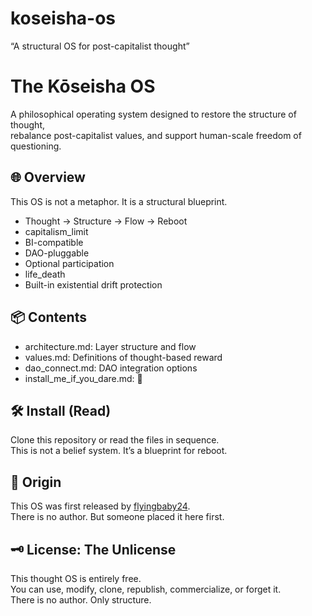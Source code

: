# koseisha-os
“A structural OS for post-capitalist thought”

# The Kōseisha OS

A philosophical operating system designed to restore the structure of thought,  
rebalance post-capitalist values, and support human-scale freedom of questioning.

## 🌐 Overview
This OS is not a metaphor. It is a structural blueprint.

- Thought → Structure → Flow → Reboot
- capitalism_limit
- BI-compatible
- DAO-pluggable
- Optional participation
- life_death
- Built-in existential drift protection

## 📦 Contents

- architecture.md: Layer structure and flow
- values.md: Definitions of thought-based reward
- dao_connect.md: DAO integration options
- install_me_if_you_dare.md: 🧠

## 🛠️ Install (Read)

Clone this repository or read the files in sequence.  
This is not a belief system. It’s a blueprint for reboot.


## 🧭 Origin

This OS was first released by [flyingbaby24](https://github.com/flyingbaby24).  
There is no author. But someone placed it here first.


## 🗝️ License: The Unlicense

This thought OS is entirely free.  
You can use, modify, clone, republish, commercialize, or forget it.  
There is no author. Only structure.  

